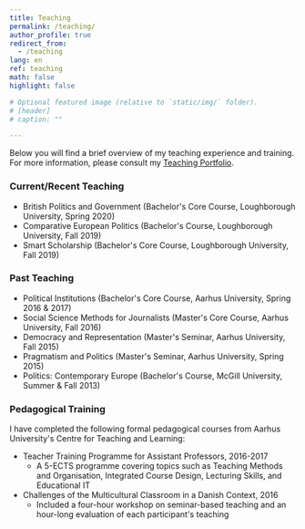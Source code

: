 ```yaml
---
title: Teaching
permalink: /teaching/
author_profile: true
redirect_from:
  - /teaching
lang: en
ref: teaching
math: false
highlight: false

# Optional featured image (relative to `static/img/` folder).
# [header]
# caption: ""

---
```


Below you will find a brief overview of my teaching experience and training. For more information, please consult my [Teaching Portfolio](https://anthonykevins.github.io/files/Teaching_Portfolio.pdf).

### Current/Recent Teaching

- British Politics and Government (Bachelor's Core Course, Loughborough University, Spring 2020)
- Comparative European Politics (Bachelor's Course, Loughborough University, Fall 2019)
- Smart Scholarship (Bachelor's Core Course, Loughborough University, Fall 2019)

### Past Teaching 

- Political Institutions (Bachelor's Core Course, Aarhus University, Spring 2016 & 2017)
- Social Science Methods for Journalists (Master's Core Course, Aarhus University, Fall 2016)
- Democracy and Representation (Master's Seminar, Aarhus University, Fall 2015)
- Pragmatism and Politics (Master's Seminar, Aarhus University, Spring 2015)
- Politics: Contemporary Europe (Bachelor's Course, McGill University, Summer & Fall 2013)

### Pedagogical Training

I have completed the following formal pedagogical courses from Aarhus University's Centre for Teaching and Learning:

- Teacher Training Programme for Assistant Professors, 2016-2017
  - A 5-ECTS programme covering topics such as Teaching Methods and Organisation, Integrated Course Design, Lecturing Skills, and Educational IT
- Challenges of the Multicultural Classroom in a Danish Context, 2016
  - Included a four-hour workshop on seminar-based teaching and an hour-long evaluation of each participant's teaching
